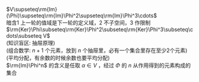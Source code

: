 $V\supseteq\rm{Im}(\Phi)\supseteq\rm{Im}\Phi^2\supseteq\rm{Im}\Phi^3\cdots$     
暗含1 上一轮的值域是下一轮的定义域，2 不子空间，3 作限制    
 $\rm{Ker}\Phi\subseteq\rm{Ker}\Phi^2\subseteq\rm{Ker}\Phi^3\subseteq\cdots\subseteq V$     
(知识盲区: 抽屉原理)    
(组合数学:  $n+1$ 个元素，放到 $n$ 个抽屉里，必有一个集合里存在至少2个元素)    
(平均分配，有余数的时候余数也要平均分配)    
 $\rm{Im}\Phi^n$ 的含义是任取 $\alpha\in V$ ，经过 $\Phi$ 的 $n$ 从作用得到的元素构成的集合    
